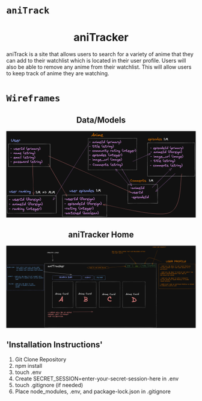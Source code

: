 # `aniTrack`
<h1 align="center">aniTracker</h1>
aniTrack is a site that allows users to search for a variety of anime that they can add to their watchlist which is located in their user profile. Users will also be able to remove any anime from their watchlist. This will allow users to keep track of anime they are watching. 

# `Wireframes`
<h2 align="center">Data/Models</h2>

![data tables & models](/wireframes/data.png)

<h2 align="center">aniTracker Home</h2>

![aniTrakcer Home](/wireframes/anitrackwf.png)

## 'Installation Instructions'

1. Git Clone Repository
2. npm install
3. touch .env
4. Create SECRET_SESSION=enter-your-secret-session-here in .env
5. touch .gitignore (if needed)
6. Place node_modules, .env, and package-lock.json in .gitignore